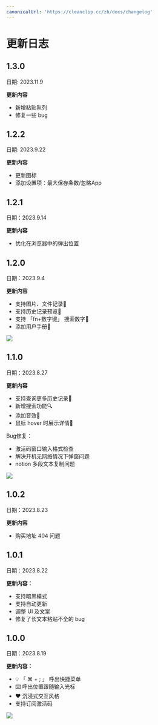 ```yaml
---
canonicalUrl: 'https://cleanclip.cc/zh/docs/changelog'
---
```


# 更新日志

## 1.3.0
日期: 2023.11.9

**更新内容**
- 新增粘贴队列
- 修复一些 bug

## 1.2.2
日期: 2023.9.22

**更新内容**
- 更新图标
- 添加设置项：最大保存条数/忽略App

## 1.2.1
日期：2023.9.14

**更新内容**
- 优化在浏览器中的弹出位置

## 1.2.0
日期：2023.9.4

**更新内容**
- 支持图片、文件记录📖
- 支持历史记录预览👀
- 支持 「fn+数字键」 搜索数字🔢
- 添加用户手册📗

![](/images/roadmap/phase3.webp)

## 1.1.0
日期：2023.8.27

**更新内容**
- 支持查询更多历史记录📖
- 新增搜索功能🔍
- 添加音效🎵
- 鼠标 hover 时展示详情📗

Bug修复：
- 激活码窗口输入格式检查
- 解决开机无网络情况下弹窗问题
- notion 多段文本复制问题

![](/images/roadmap/snap2.png)

## 1.0.2
日期：2023.8.23

**更新内容**
- 购买地址 404 问题

## 1.0.1
日期：2023.8.22

**更新内容：**
- 支持暗黑模式
- 支持自动更新
- 调整 UI 及文案
- 修复了长文本粘贴不全的 bug

## 1.0.0
日期：2023.8.19

**更新内容：**
- 💡 「 ⌘ + ; 」 呼出快捷菜单
- ⌨️ 呼出位置跟随输入光标
- ❤️ 沉浸式交互风格
- 支持订阅激活码

![](/images/roadmap/snap1.png)